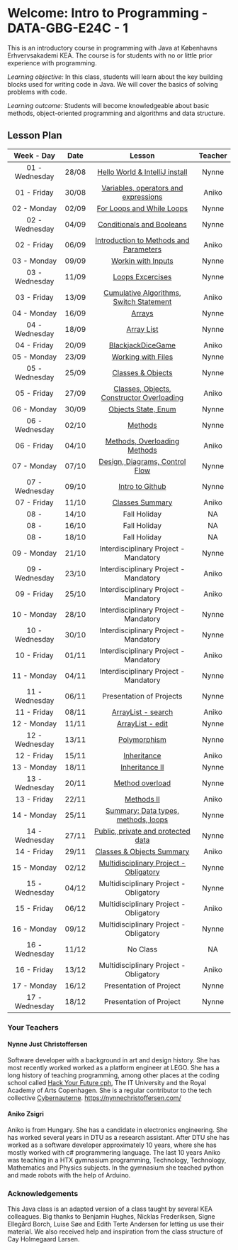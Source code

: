 # Welcome: Intro to Programming - DATA-GBG-E24C - 1


This is an introductory course in programming with Java at Københavns Erhvervsakademi KEA. The course is for students with no or little prior experience with programming.


*Learning objective:* In this class, students will learn about the key building blocks used for writing code in Java. We will cover the basics of solving problems with code.


*Learning outcome:* Students will become knowledgeable about basic methods, object-oriented programming and algorithms and data structure.

## Lesson Plan

|   Week - Day   | Date  |                                   Lesson                                   | Teacher |
| :------------: | :---: | :------------------------------------------------------------------------: | :-----: |
| 01 - Wednesday | 28/08 |     [Hello World & IntelliJ install](./lessons/week-01/2-wednesday.md)     |  Nynne  |
|  01 - Friday   | 30/08 |   [Variables, operators and expressions](./lessons/week-01/3-friday.md)    |  Aniko  |
|  02 - Monday   | 02/09 |         [For Loops and While Loops](./lessons/week-02/1-monday.md)         |  Nynne  |
| 02 - Wednesday | 04/09 |       [Conditionals and Booleans](./lessons/week-02/2-wednesday.md)        |  Nynne  |
|  02 - Friday   | 06/09 |  [Introduction to Methods and Parameters](./lessons/week-02/3-friday.md)   |  Aniko  |
|  03 - Monday   | 09/09 |            [Workin with Inputs](./lessons/week-03/1-monday.md)             |  Nynne  |
| 03 - Wednesday | 11/09 |            [Loops Excercises](./lessons/week-03/2-wednesday.md)            |  Nynne  |
|  03 - Friday   | 13/09 |  [Cumulative Algorithms, Switch Statement](./lessons/week-03/3-friday.md)  |  Aniko  |
|  04 - Monday   | 16/09 |                  [Arrays](./lessons/week-04/1-monday.md)                   |  Nynne  |
| 04 - Wednesday | 18/09 |               [Array List](./lessons/week-04/2-wednesday.md)               |  Nynne  |
|  04 - Friday   | 20/09 |             [BlackjackDiceGame](./lessons/week-04/3-friday.md)             |  Aniko  |
|  05 - Monday   | 23/09 |            [Working with Files](./lessons/week-05/1-monday.md)             |  Nynne  |
| 05 - Wednesday | 25/09 |           [Classes & Objects](./lessons/week-05/2-wednesday.md)            |  Nynne  |
|  05 - Friday   | 27/09 | [Classes, Objects, Constructor Overloading](./lessons/week-05/3-friday.md) |  Aniko  |
|  06 - Monday   | 30/09 |              [Objects State, Enum](./lessons/week-06/1-monday.md)          |  Nynne  |
| 06 - Wednesday | 02/10 |                [Methods](./lessons/week-06/2-wednesday.md)                 |  Nynne  |
|  06 - Friday   | 04/10 |       [Methods, Overloading Methods](./lessons/week-06/3-friday.md)        |  Aniko  |
|  07 - Monday   | 07/10 |      [Design, Diagrams, Control Flow](./lessons/week-07/1-monday.md)       |  Nynne  |
| 07 - Wednesday | 09/10 |            [Intro to Github](./lessons/week-07/2-wednesday.md)             |  Nynne  |
|  07 - Friday   | 11/10 |             [Classes Summary](./lessons/week-07/3-friday.md)               |  Aniko  |
|      08 -      | 14/10 |                                Fall Holiday                                |   NA    |
|      08 -      | 16/10 |                                Fall Holiday                                |   NA    |
|      08 -      | 18/10 |                                Fall Holiday                                |   NA    |
|  09 - Monday   | 21/10 |                   Interdisciplinary Project - Mandatory                    |  Nynne  |
| 09 - Wednesday | 23/10 |                   Interdisciplinary Project - Mandatory                    |  Aniko  |
|  09 - Friday   | 25/10 |                   Interdisciplinary Project - Mandatory                    |  Aniko  |
|  10 - Monday   | 28/10 |                   Interdisciplinary Project - Mandatory                    |  Nynne  |
| 10 - Wednesday | 30/10 |                   Interdisciplinary Project - Mandatory                    |  Nynne  |
|  10 - Friday   | 01/11 |                   Interdisciplinary Project - Mandatory                    |  Aniko  |
|  11 - Monday   | 04/11 |                   Interdisciplinary Project - Mandatory                    |  Nynne  |
| 11 - Wednesday | 06/11 |                          Presentation of Projects                          |  Nynne  |
|  11 - Friday   | 08/11 |            [ArrayList - search](./lessons/week-11/3-friday.md)             |  Aniko  |
|  12 - Monday   | 11/11 |             [ArrayList - edit](./lessons/week-12/1-monday.md)              |  Nynne  |
| 12 - Wednesday | 13/11 |              [Polymorphism](./lessons/week-12/2-wednesday.md)              |  Nynne  |
|  12 - Friday   | 15/11 |                [Inheritance](./lessons/week-12/3-friday.md)                |  Aniko  |
|  13 - Monday   | 18/11 |              [Inheritance II](./lessons/week-13/1-monday.md)               |  Nynne  |
| 13 - Wednesday | 20/11 |           [Method overload](./lessons/week-13/2-wednesday.md)              |  Nynne  |
|  13 - Friday   | 22/11 |                [Methods II](./lessons/week-13/3-friday.md)                 |  Aniko  |
|  14 - Monday   | 25/11 |    [Summary: Data types, methods, loops](./lessons/week-14/1-monday.md)    |  Nynne  |
| 14 - Wednesday | 27/11 |   [Public, private and protected data](./lessons/week-14/2-wednesday.md)   |  Nynne  |
|  14 - Friday   | 29/11 |         [Classes & Objects Summary](./lessons/week-14/3-friday.md)         |  Aniko  |
|  15 - Monday   | 02/12 |  [Multidisciplinary Project - Obligatory](./lessons/week-15/1-monday.md)   |  Nynne  |
| 15 - Wednesday | 04/12 |                   Multidisciplinary Project - Obligatory                   |  Nynne  |
|  15 - Friday   | 06/12 |                   Multidisciplinary Project - Obligatory                   |  Aniko  |
|  16 - Monday   | 09/12 |                   Multidisciplinary Project - Obligatory                   |  Nynne  |
| 16 - Wednesday | 11/12 |                                  No Class                                  |   NA    |
|  16 - Friday   | 13/12 |                   Multidisciplinary Project - Obligatory                   |  Aniko  |
|  17 - Monday   | 16/12 |                          Presentation of Project                           |  Nynne  |
| 17 - Wednesday | 18/12 |                          Presentation of Project                           |  Nynne  |

  
### Your Teachers

#### Nynne Just Christoffersen
Software developer with a background in art and design history. She has most recently worked worked as a platform engineer at LEGO. She has a long history of teaching programming, among other places at the coding school called [Hack Your Future cph](https://www.hackyourfuture.dk/), The IT University and the Royal Academy of Arts Copenhagen. She is a regular contributor to the tech collective [Cybernauterne](https://cybernauterne.dk/). 
https://nynnechristoffersen.com/

#### Aniko Zsigri

Aniko is from Hungary. She has a candidate in electronics engineering. She has worked several years in DTU as a research assistant. After DTU she has worked as a software developer approximately 10 years, where she has mostly worked with c# programmering language. The last 10 years Aniko was teaching in a HTX gymnasium programming, Technology, Technology, Mathematics and Physics subjects. In the gymnasium she teached python and made robots with the help of Arduino.  

### Acknowledgements

This Java class is an adapted version of a class taught by several KEA colleagues. Big thanks to Benjamin Hughes, Nicklas Frederiksen, Signe Ellegård Borch, Luise Søe and Edith Terte Andersen for letting us use their material. We also received help and inspiration from the class structure of Cay Holmegaard Larsen. 
